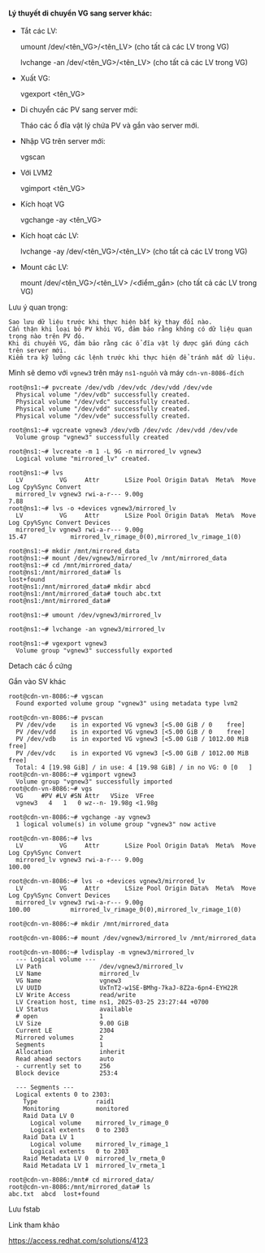 #### Lý thuyết di chuyển VG sang server khác:

  + Tắt các LV:

    umount /dev/<tên_VG>/<tên_LV> (cho tất cả các LV trong VG)

    lvchange -an /dev/<tên_VG>/<tên_LV> (cho tất cả các LV trong VG)

  + Xuất VG:

    vgexport <tên_VG>

  + Di chuyển các PV sang server mới:

    Tháo các ổ đĩa vật lý chứa PV và gắn vào server mới.

  + Nhập VG trên server mới:

    vgscan

  + Với LVM2

    vgimport <tên_VG>

  + Kích hoạt VG

    vgchange -ay <tên_VG>

  + Kích hoạt các LV:

    lvchange -ay /dev/<tên_VG>/<tên_LV> (cho tất cả các LV trong VG)

  + Mount các LV:

    mount /dev/<tên_VG>/<tên_LV> /<điểm_gắn> (cho tất cả các LV trong VG)

Lưu ý quan trọng:

    Sao lưu dữ liệu trước khi thực hiện bất kỳ thay đổi nào.
    Cẩn thận khi loại bỏ PV khỏi VG, đảm bảo rằng không có dữ liệu quan trọng nào trên PV đó.
    Khi di chuyển VG, đảm bảo rằng các ổ đĩa vật lý được gắn đúng cách trên server mới.
    Kiểm tra kỹ lưỡng các lệnh trước khi thực hiện để tránh mất dữ liệu.

Mình sẽ demo với ``vgnew3`` trên máy ``ns1-nguồn`` và máy ``cdn-vn-8086-đích``

    root@ns1:~# pvcreate /dev/vdb /dev/vdc /dev/vdd /dev/vde
      Physical volume "/dev/vdb" successfully created.
      Physical volume "/dev/vdc" successfully created.
      Physical volume "/dev/vdd" successfully created.
      Physical volume "/dev/vde" successfully created.

    root@ns1:~# vgcreate vgnew3 /dev/vdb /dev/vdc /dev/vdd /dev/vde
      Volume group "vgnew3" successfully created

    root@ns1:~# lvcreate -m 1 -L 9G -n mirrored_lv vgnew3
      Logical volume "mirrored_lv" created.

    root@ns1:~# lvs
      LV          VG     Attr       LSize Pool Origin Data%  Meta%  Move Log Cpy%Sync Convert
      mirrored_lv vgnew3 rwi-a-r--- 9.00g                                    7.88
    root@ns1:~# lvs -o +devices vgnew3/mirrored_lv
      LV          VG     Attr       LSize Pool Origin Data%  Meta%  Move Log Cpy%Sync Convert Devices                                   
      mirrored_lv vgnew3 rwi-a-r--- 9.00g                                    15.47            mirrored_lv_rimage_0(0),mirrored_lv_rimage_1(0)

    root@ns1:~# mkdir /mnt/mirrored_data
    root@ns1:~# mount /dev/vgnew3/mirrored_lv /mnt/mirrored_data
    root@ns1:~# cd /mnt/mirrored_data/
    root@ns1:/mnt/mirrored_data# ls
    lost+found
    root@ns1:/mnt/mirrored_data# mkdir abcd
    root@ns1:/mnt/mirrored_data# touch abc.txt
    root@ns1:/mnt/mirrored_data#

    root@ns1:~# umount /dev/vgnew3/mirrored_lv

    root@ns1:~# lvchange -an vgnew3/mirrored_lv

    root@ns1:~# vgexport vgnew3
      Volume group "vgnew3" successfully exported

Detach các ổ cứng

Gắn vào SV khác

    root@cdn-vn-8086:~# vgscan
      Found exported volume group "vgnew3" using metadata type lvm2

    root@cdn-vn-8086:~# pvscan
      PV /dev/vde    is in exported VG vgnew3 [<5.00 GiB / 0    free]
      PV /dev/vdd    is in exported VG vgnew3 [<5.00 GiB / 0    free]
      PV /dev/vdb    is in exported VG vgnew3 [<5.00 GiB / 1012.00 MiB free]
      PV /dev/vdc    is in exported VG vgnew3 [<5.00 GiB / 1012.00 MiB free]
      Total: 4 [19.98 GiB] / in use: 4 [19.98 GiB] / in no VG: 0 [0   ]
    root@cdn-vn-8086:~# vgimport vgnew3
      Volume group "vgnew3" successfully imported
    root@cdn-vn-8086:~# vgs
      VG     #PV #LV #SN Attr   VSize  VFree
      vgnew3   4   1   0 wz--n- 19.98g <1.98g

    root@cdn-vn-8086:~# vgchange -ay vgnew3
      1 logical volume(s) in volume group "vgnew3" now active

    root@cdn-vn-8086:~# lvs
      LV          VG     Attr       LSize Pool Origin Data%  Meta%  Move Log Cpy%Sync Convert
      mirrored_lv vgnew3 rwi-a-r--- 9.00g                                    100.00

    root@cdn-vn-8086:~# lvs -o +devices vgnew3/mirrored_lv
      LV          VG     Attr       LSize Pool Origin Data%  Meta%  Move Log Cpy%Sync Convert Devices                                   
      mirrored_lv vgnew3 rwi-a-r--- 9.00g                                    100.00           mirrored_lv_rimage_0(0),mirrored_lv_rimage_1(0)

    root@cdn-vn-8086:~# mkdir /mnt/mirrored_data

    root@cdn-vn-8086:~# mount /dev/vgnew3/mirrored_lv /mnt/mirrored_data

    root@cdn-vn-8086:~# lvdisplay -m vgnew3/mirrored_lv
      --- Logical volume ---
      LV Path                /dev/vgnew3/mirrored_lv
      LV Name                mirrored_lv
      VG Name                vgnew3
      LV UUID                UxTnT2-w1SE-BMhg-7kaJ-8Z2a-6pn4-EYH22R
      LV Write Access        read/write
      LV Creation host, time ns1, 2025-03-25 23:27:44 +0700
      LV Status              available
      # open                 1
      LV Size                9.00 GiB
      Current LE             2304
      Mirrored volumes       2
      Segments               1
      Allocation             inherit
      Read ahead sectors     auto
      - currently set to     256
      Block device           253:4

      --- Segments ---
      Logical extents 0 to 2303:
        Type                raid1
        Monitoring          monitored
        Raid Data LV 0
          Logical volume    mirrored_lv_rimage_0
          Logical extents   0 to 2303
        Raid Data LV 1
          Logical volume    mirrored_lv_rimage_1
          Logical extents   0 to 2303
        Raid Metadata LV 0  mirrored_lv_rmeta_0
        Raid Metadata LV 1  mirrored_lv_rmeta_1

    root@cdn-vn-8086:/mnt# cd mirrored_data/
    root@cdn-vn-8086:/mnt/mirrored_data# ls
    abc.txt  abcd  lost+found
    

Lưu fstab

Link tham khảo

https://access.redhat.com/solutions/4123

